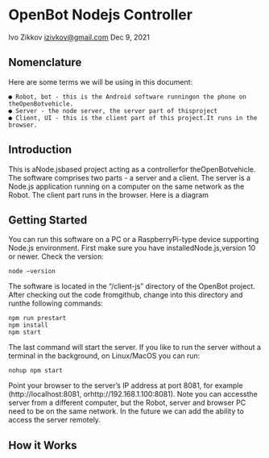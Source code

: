 # OpenBot Nodejs Controller

Ivo Zikkov
izivkov@gmail.com
Dec 9, 2021

## Nomenclature

Here are some terms we will be using in this document:

```
● Robot, bot - this is the Android software runningon the phone on theOpenBotvehicle.
● Server - the node server, the server part of thisproject
● Client, UI - this is the client part of this project.It runs in the browser.
```
## Introduction

This is aNode.jsbased project acting as a controllerfor theOpenBotvehicle. The software
comprises two parts - a server and a client. The server is a Node.js application running on a
computer on the same network as the Robot. The client part runs in the browser. Here is a
diagram

## Getting Started

You can run this software on a PC or a RaspberryPi-type device supporting Node.js
environment. First make sure you have installedNode.js,version 10 or newer. Check the
version:

```
node –version
```
The software is located in the “/client-js” directory of the OpenBot project. After checking out the
code fromgithub, change into this directory and runthe following commands:

```
npm run prestart
npm install
npm start
```

The last command will start the server. If you like to run the server without a terminal in the
background, on Linux/MacOS you can run:

```
nohup npm start
```
Point your browser to the server’s IP address at port 8081, for example (http://localhost:8081,
orhttp://192.168.1.100:8081). Note you can accessthe server from a different computer, but the
Robot, server and browser PC need to be on the same network. In the future we can add the
ability to access the server remotely.

## How it Works


